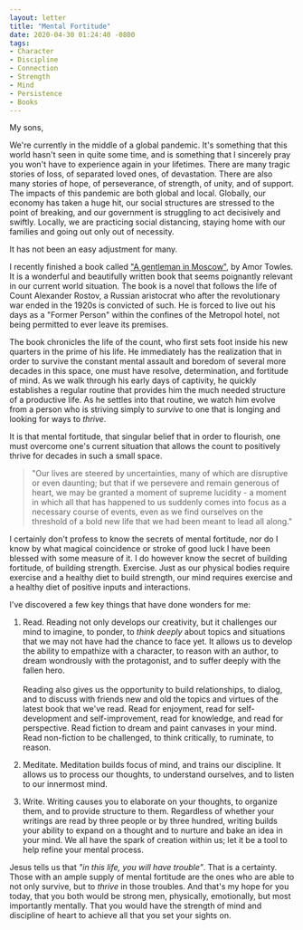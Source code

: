 ```yaml
---
layout: letter
title: "Mental Fortitude"
date: 2020-04-30 01:24:40 -0800
tags:
- Character
- Discipline
- Connection
- Strength
- Mind
- Persistence
- Books
---
```

My sons,

We're currently in the middle of a global pandemic. It's something that this world hasn't seen in quite some time, and is something that I sincerely pray you won't have to experience again in your lifetimes. There are many tragic stories of loss, of separated loved ones, of devastation. There are also many stories of hope, of perseverance, of strength, of unity, and of support. The impacts of this pandemic are both global and local. Globally, our economy has taken a huge hit, our social structures are stressed to the point of breaking, and our government is struggling to act decisively and swiftly. Locally, we are practicing social distancing, staying home with our families and going out only out of necessity.

It has not been an easy adjustment for many.

I recently finished a book called ["A gentleman in Moscow"](https://www.amazon.com/Gentleman-Moscow-Novel-Amor-Towles-ebook/dp/B01COJUEZ0/ref=sr_1_1?crid=2WDYESBNRMXU&dchild=1&keywords=a+gentleman+in+moscow&qid=1588310887&sprefix=a+gentl%2Caps%2C213&sr=8-1), by Amor Towles. It is a wonderful and beautifully written book that seems poignantly relevant in our current world situation. The book is a novel that follows the life of Count Alexander Rostov, a Russian aristocrat who after the revolutionary war ended in the 1920s is convicted of such. He is forced to live out his days as a "Former Person" within the confines of the Metropol hotel, not being permitted to ever leave its premises.

The book chronicles the life of the count, who first sets foot inside his new quarters in the prime of his life. He immediately has the realization that in order to survive the constant mental assault and boredom of several more decades in this space, one must have resolve, determination, and fortitude of mind. As we walk through his early days of captivity, he quickly establishes a regular routine that provides him the much needed structure of a productive life. As he settles into that routine, we watch him evolve from a person who is striving simply to *survive* to one that is longing and looking for ways to *thrive*.

It is that mental fortitude, that singular belief that in order to flourish, one must overcome one's current situation that allows the count to positively thrive for decades in such a small space.

> "Our lives are steered by uncertainties, many of which are disruptive or even daunting; but that if we persevere and remain generous of heart, we may be granted a moment of supreme lucidity - a moment in which all that has happened to us suddenly comes into focus as a necessary course of events, even as we find ourselves on the threshold of a bold new life that we had been meant to lead all along."

I certainly don't profess to know the secrets of mental fortitude, nor do I know by what magical coincidence or stroke of good luck I have been blessed with some measure of it. I do however know the secret of building fortitude, of building strength. Exercise. Just as our physical bodies require exercise and a healthy diet to build strength, our mind requires exercise and a healthy diet of positive inputs and interactions.

I've discovered a few key things that have done wonders for me:

1. Read. Reading not only develops our creativity, but it challenges our mind to imagine, to ponder, to *think deeply* about topics and situations that we may not have had the chance to face yet. It allows us to develop the ability to empathize with a character, to reason with an author, to dream wondrously with the protagonist, and to suffer deeply with the fallen hero.<br><br>
 Reading also gives us the opportunity to build relationships, to dialog, and to discuss with friends new and old the topics and virtues of the latest book that we've read. Read for enjoyment, read for self-development and self-improvement, read for knowledge, and read for perspective. Read fiction to dream and paint canvases in your mind. Read non-fiction to be challenged, to think critically, to ruminate, to reason.

2. Meditate. Meditation builds focus of mind, and trains our discipline. It allows us to process our thoughts, to understand ourselves, and to listen to our innermost mind.

3. Write. Writing causes you to elaborate on your thoughts, to organize them, and to provide structure to them. Regardless of whether your writings are read by three people or by three hundred, writing builds your ability to expand on a thought and to nurture and bake an idea in your mind. We all have the spark of creation within us; let it be a tool to help refine your mental process.


Jesus tells us that *"in this life, you will have trouble"*. That is a certainty. Those with an ample supply of mental fortitude are the ones who are able to not only survive, but to *thrive* in those troubles. And that's my hope for you today, that you both would be strong men, physically, emotionally, but most importantly mentally. That you would have the strength of mind and discipline of heart to achieve all that you set your sights on.
